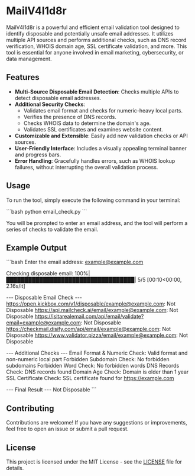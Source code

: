 # MailV4l1d8r

MailV4l1d8r is a powerful and efficient email validation tool designed to identify disposable and potentially unsafe email addresses. It utilizes multiple API sources and performs additional checks, such as DNS record verification, WHOIS domain age, SSL certificate validation, and more. This tool is essential for anyone involved in email marketing, cybersecurity, or data management.

## Features

- **Multi-Source Disposable Email Detection**: Checks multiple APIs to detect disposable email addresses.
- **Additional Security Checks**:
  - Validates email format and checks for numeric-heavy local parts.
  - Verifies the presence of DNS records.
  - Checks WHOIS data to determine the domain's age.
  - Validates SSL certificates and examines website content.
- **Customizable and Extensible**: Easily add new validation checks or API sources.
- **User-Friendly Interface**: Includes a visually appealing terminal banner and progress bars.
- **Error Handling**: Gracefully handles errors, such as WHOIS lookup failures, without interrupting the overall validation process.

## Usage

To run the tool, simply execute the following command in your terminal:

\```bash
python email_check.py
\```

You will be prompted to enter an email address, and the tool will perform a series of checks to validate the email.

## Example Output

\```bash
Enter the email address: example@example.com

Checking disposable email: 100%|███████████████████████████████████| 5/5 [00:10<00:00,  2.16s/it]

--- Disposable Email Check ---
https://open.kickbox.com/v1/disposable/example@example.com: Not Disposable
https://api.mailcheck.ai/email/example@example.com: Not Disposable
https://isitarealemail.com/api/email/validate?email=example@example.com: Not Disposable
https://checkmail.disify.com/api/email/example@example.com: Not Disposable
https://www.validator.pizza/email/example@example.com: Not Disposable

--- Additional Checks ---
Email Format & Numeric Check: Valid format and non-numeric local part
Forbidden Subdomain Check: No forbidden subdomains
Forbidden Word Check: No forbidden words
DNS Records Check: DNS records found
Domain Age Check: Domain is older than 1 year
SSL Certificate Check: SSL certificate found for https://example.com

--- Final Result ---
Not Disposable
\```

## Contributing

Contributions are welcome! If you have any suggestions or improvements, feel free to open an issue or submit a pull request.

## License

This project is licensed under the MIT License - see the [LICENSE](LICENSE) file for details.
